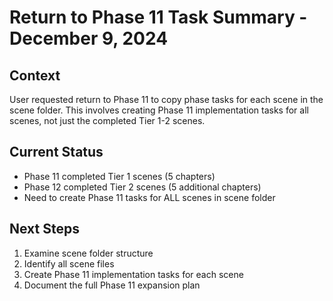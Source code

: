 # Return to Phase 11 Task Summary - December 9, 2024

## Context
User requested return to Phase 11 to copy phase tasks for each scene in the scene folder. This involves creating Phase 11 implementation tasks for all scenes, not just the completed Tier 1-2 scenes.

## Current Status
- Phase 11 completed Tier 1 scenes (5 chapters)
- Phase 12 completed Tier 2 scenes (5 additional chapters)  
- Need to create Phase 11 tasks for ALL scenes in scene folder

## Next Steps
1. Examine scene folder structure
2. Identify all scene files
3. Create Phase 11 implementation tasks for each scene
4. Document the full Phase 11 expansion plan
